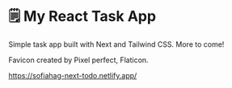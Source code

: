 # :spiral_notepad: My React Task App

Simple task app built with Next and Tailwind CSS. More to come!

Favicon created by Pixel perfect, Flaticon.

https://sofiahag-next-todo.netlify.app/
